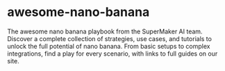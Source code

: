 # awesome-nano-banana
The awesome nano banana playbook from the SuperMaker AI team. Discover a complete collection of strategies, use cases, and tutorials to unlock the full potential of nano banana. From basic setups to complex integrations, find a play for every scenario, with links to full guides on our site.
